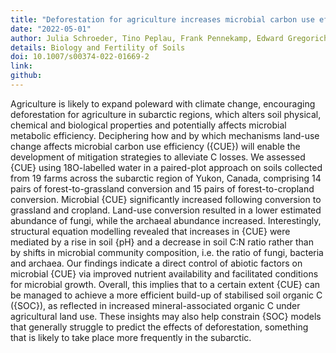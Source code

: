 ```yaml
---
title: "Deforestation for agriculture increases microbial carbon use efficiency in subarctic soils"
date: "2022-05-01"
author: Julia Schroeder, Tino Peplau, Frank Pennekamp, Edward Gregorich, Christoph C. Tebbe, Christopher Poeplau
details: Biology and Fertility of Soils
doi: 10.1007/s00374-022-01669-2
link:
github:
---
```


Agriculture is likely to expand poleward with climate change, encouraging deforestation for agriculture in subarctic regions, which alters soil physical, chemical and biological properties and potentially affects microbial metabolic efficiency. Deciphering how and by which mechanisms land-use change affects microbial carbon use efficiency ({CUE}) will enable the development of mitigation strategies to alleviate C losses. We assessed {CUE} using 18O-labelled water in a paired-plot approach on soils collected from 19 farms across the subarctic region of Yukon, Canada, comprising 14 pairs of forest-to-grassland conversion and 15 pairs of forest-to-cropland conversion. Microbial {CUE} significantly increased following conversion to grassland and cropland. Land-use conversion resulted in a lower estimated abundance of fungi, while the archaeal abundance increased. Interestingly, structural equation modelling revealed that increases in {CUE} were mediated by a rise in soil {pH} and a decrease in soil C:N ratio rather than by shifts in microbial community composition, i.e. the ratio of fungi, bacteria and archaea. Our findings indicate a direct control of abiotic factors on microbial {CUE} via improved nutrient availability and facilitated conditions for microbial growth. Overall, this implies that to a certain extent {CUE} can be managed to achieve a more efficient build-up of stabilised soil organic C ({SOC}), as reflected in increased mineral-associated organic C under agricultural land use. These insights may also help constrain {SOC} models that generally struggle to predict the effects of deforestation, something that is likely to take place more frequently in the subarctic.

